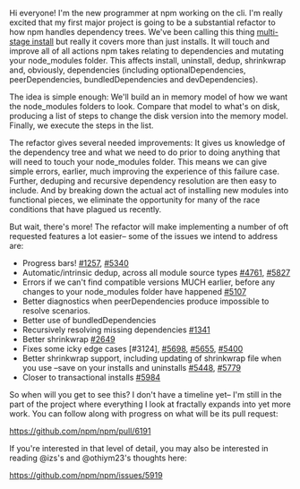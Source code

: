 Hi everyone! I'm the new programmer at npm working on the cli. I'm really
excited that my first major project is going to be a substantial refactor to
how npm handles dependency trees.  We've been calling this thing
[multi-stage install] but really it covers more than just installs.  It will
touch and improve all of all actions npm takes relating to dependencies and
mutating your node_modules folder.  This affects install, uninstall, dedup,
shrinkwrap and, obviously, dependencies (including optionalDependencies,
peerDependencies, bundledDependencies and devDependencies).

[multi-stage install]: https://github.com/npm/npm/milestones/multi-stage%20install

The idea is simple enough: We'll build an in memory model of how we want the
node_modules folders to look.  Compare that model to what's on disk,
producing a list of steps to change the disk version into the memory model.
Finally, we execute the steps in the list.

The refactor gives several needed improvements: It gives us knowledge of the
dependency tree and what we need to do prior to doing anything that will
need to touch your node_modules folder.  This means we can give simple
errors, earlier, much improving the experience of this failure case.
Further, deduping and recursive dependency resolution are then easy to
include.  And by breaking down the actual act of installing new modules into
functional pieces, we eliminate the opportunity for many of the race
conditions that have plagued us recently.

But wait, there's more! The refactor will make implementing a number of oft
requested features a lot easier– some of the issues we intend to address
are:

* Progress bars! [#1257], [#5340]
* Automatic/intrinsic dedup, across all module source types [#4761], [#5827]
* Errors if we can't find compatible versions MUCH earlier, before any changes
  to your node_modules folder have happened [#5107]
* Better diagnostics when peerDependencies produce impossible to resolve scenarios.
* Better use of bundledDependencies
* Recursively resolving missing dependencies [#1341]
* Better shrinkwrap [#2649]
* Fixes some icky edge cases [#3124], [#5698], [#5655], [#5400]
* Better shrinkwrap support, including updating of shrinkwrap file when you use
  –save on your installs and uninstalls [#5448], [#5779]
* Closer to transactional installs [#5984]

[#1257]: https://github.com/npm/npm/issues/1257
[#1341]: https://github.com/npm/npm/issues/1341
[#2649]: https://github.com/npm/npm/issues/2649
[#4761]: https://github.com/npm/npm/issues/4761
[#5107]: https://github.com/npm/npm/issues/5107
[#5340]: https://github.com/npm/npm/issues/5340
[#5698]: https://github.com/npm/npm/issues/5698
[#5655]: https://github.com/npm/npm/issues/5655
[#5400]: https://github.com/npm/npm/issues/5400
[#5448]: https://github.com/npm/npm/issues/5448
[#5779]: https://github.com/npm/npm/issues/5779
[#5827]: https://github.com/npm/npm/issues/5827
[#5984]: https://github.com/npm/npm/issues/5984

So when will you get to see this? I don't have a timeline yet– I'm still in
the part of the project where everything I look at fractally expands into
yet more work.  You can follow along with progress on what will be its pull
request:

https://github.com/npm/npm/pull/6191

If you're interested in that level of detail, you may also be interested in
reading @izs's and @othiym23's thoughts here:

https://github.com/npm/npm/issues/5919
